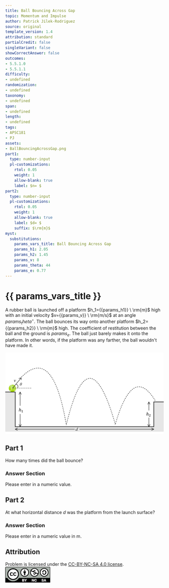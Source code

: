 ```yaml
---
title: Ball Bouncing Across Gap
topic: Momentum and Impulse
author: Patrick Jilek-Rodriguez
source: original
template_version: 1.4
attribution: standard
partialCredit: false
singleVariant: false
showCorrectAnswer: false
outcomes:
- 5.5.1.0
- 5.5.1.1
difficulty:
- undefined
randomization:
- undefined
taxonomy:
- undefined
span:
- undefined
length:
- undefined
tags:
- APSC181
- PJ
assets:
- BallBouncingAcrossGap.png
part1:
  type: number-input
  pl-customizations:
    rtol: 0.05
    weight: 1
    allow-blank: true
    label: $n= $
part2:
  type: number-input
  pl-customizations:
    rtol: 0.05
    weight: 1
    allow-blank: true
    label: $d= $
    suffix: $\rm{m}$
myst:
  substitutions:
    params_vars_title: Ball Bouncing Across Gap
    params_h1: 2.05
    params_h2: 1.45
    params_v: 8
    params_theta: 44
    params_e: 0.77
---
```

# {{ params_vars_title }}
A rubber ball is launched off a platform $h_1={{params_h1}} \ \rm{m}$ high with an initial velocity $v={{params_v}} \ \rm{m/s}$ at an angle ${{params_theta}}^\circ$.
The ball bounces its way onto another platform $h_2={{params_h2}} \ \rm{m}$ high.
The coefficient of restitution between the ball and the ground is ${{params_e}}$.
The ball just barely makes it onto the platform.
In other words, if the platform was any farther, the ball wouldn't have made it.

<img src="BallBouncingAcrossGap.png" width=800 alt="A ball is launched from a platform, bounces multiple times, and lands on another platform." >

## Part 1

How many times did the ball bounce?

### Answer Section

Please enter in a numeric value.

## Part 2

At what horizontal distance $d$ was the platform from the launch surface?

### Answer Section

Please enter in a numeric value in m.

## Attribution

Problem is licensed under the [CC-BY-NC-SA 4.0 license](https://creativecommons.org/licenses/by-nc-sa/4.0/).<br> ![The Creative Commons 4.0 license requiring attribution-BY, non-commercial-NC, and share-alike-SA license.](https://raw.githubusercontent.com/firasm/bits/master/by-nc-sa.png)